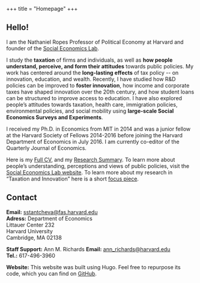 +++
title = "Homepage"
+++

## Hello!

I am the Nathaniel Ropes Professor of Political Economy at Harvard and founder of the [Social Economics Lab](http://socialeconomicslab.org/).

I study the **taxation** of firms and individuals, as well as **how people understand, perceive, and form their attitudes** towards public policies. My work has centered around the **long-lasting effects** of tax policy -- on innovation, education, and wealth. Recently, I have studied how R&D policies can be improved to **foster innovation**, how income and corporate taxes have shaped innovation over the 20th century, and how student loans can be structured to improve access to education. I have also explored people’s attitudes towards taxation, health care, immigration policies, environmental policies, and social mobility using **large-scale Social Economics Surveys and Experiments**.


I received my Ph.D. in Economics from MIT in 2014 and was a junior fellow at the Harvard Society of Fellows 2014-2016 before joining the Harvard Department of Economics in July 2016. I am currently co-editor of the Quarterly Journal of Economics. 

Here is my [Full CV](https://scholar.harvard.edu/files/stantcheva/files/cv_sstantcheva_apr2022.pdf), and my [Research Summary](https://scholar.harvard.edu/files/stantcheva/files/econ_dynamic_2104.pdf). To learn more about people’s understanding, perceptions and views of public policies, visit the [Social Economics Lab website](http://socialeconomicslab.org/). To learn more about my research in “Taxation and Innovation” here is a short [focus piece](https://www.nber.org/reporter/2018number3/taxation-and-innovation). 


## Contact

**Email:** [sstantcheva@fas.harvard.edu](sstantcheva@fas.harvard.edu)  
**Adress:** 
Department of Economics  
Littauer Center 232  
Harvard University  
Cambridge, MA  02138  

**Staff Support:** Ann M. Richards
**Email:** [ann_richards@harvard.edu](michael_oneil@harvard.edu)  
**Tel.:** 617-496-3960  


**Website:** This website was built using Hugo. Feel free to repurpose its code, which you can find on [GitHub](https://github.com/cschesch/stefanie-stantcheva).

